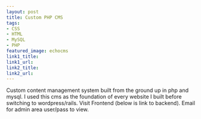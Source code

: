 ```yaml
---
layout: post
title: Custom PHP CMS
tags:
- CSS
- HTML
- MySQL
- PHP	
featured_image: echocms
link1_title:
link1_url:
link2_title:
link2_url:
---
```

Custom content management system built from the ground up in php and mysql. I used this cms as the foundation of every website I built before switching to wordpress/rails. Visit Frontend (below is link to backend). Email for admin area user/pass to view.